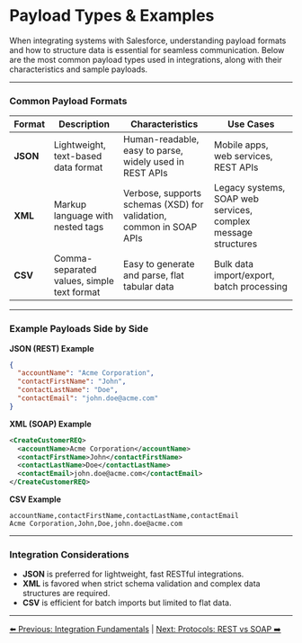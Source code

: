 # Payload Types & Examples

When integrating systems with Salesforce, understanding payload formats and how to structure data is essential for seamless communication. Below are the most common payload types used in integrations, along with their characteristics and sample payloads.

---

### Common Payload Formats

| Format | Description | Characteristics | Use Cases |
|--------|-------------|-----------------|-----------|
| **JSON** | Lightweight, text-based data format | Human-readable, easy to parse, widely used in REST APIs | Mobile apps, web services, REST APIs |
| **XML** | Markup language with nested tags | Verbose, supports schemas (XSD) for validation, common in SOAP APIs | Legacy systems, SOAP web services, complex message structures |
| **CSV** | Comma-separated values, simple text format | Easy to generate and parse, flat tabular data | Bulk data import/export, batch processing |

---

### Example Payloads Side by Side

**JSON (REST) Example**
```json
{
  "accountName": "Acme Corporation",
  "contactFirstName": "John",
  "contactLastName": "Doe",
  "contactEmail": "john.doe@acme.com"
}
``` 
**XML (SOAP) Example**
```xml
<CreateCustomerREQ>
  <accountName>Acme Corporation</accountName>
  <contactFirstName>John</contactFirstName>
  <contactLastName>Doe</contactLastName>
  <contactEmail>john.doe@acme.com</contactEmail>
</CreateCustomerREQ>
``` 
**CSV Example**
```csv
accountName,contactFirstName,contactLastName,contactEmail
Acme Corporation,John,Doe,john.doe@acme.com
``` 

---

### Integration Considerations

- **JSON** is preferred for lightweight, fast RESTful integrations.
- **XML** is favored when strict schema validation and complex data structures are required.
- **CSV** is efficient for batch imports but limited to flat data.

---

[⬅️ Previous: Integration Fundamentals](IntegrationFundamentals.md) | [Next: Protocols: REST vs SOAP ➡️](Protocols.md)